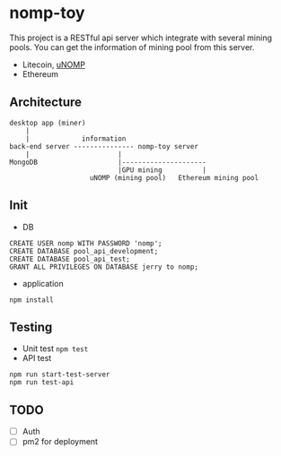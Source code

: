 # nomp-toy

This project is a RESTful api server which integrate with several mining pools.
You can get the information of mining pool from this server.

* Litecoin, [uNOMP](http://104.236.155.198:8880/)
* Ethereum

## Architecture

```
desktop app (miner)
    |
    |             information
back-end server --------------- nomp-toy server
    |                      |
MongoDB                    |---------------------
                           |GPU mining          |
                    uNOMP (mining pool)   Ethereum mining pool
```

## Init

* DB

```{SQL}
CREATE USER nomp WITH PASSWORD 'nomp';
CREATE DATABASE pool_api_development;
CREATE DATABASE pool_api_test;
GRANT ALL PRIVILEGES ON DATABASE jerry to nomp;
```

* application

`npm install`

## Testing

* Unit test
    `npm test`
* API test

```{shell}
npm run start-test-server
npm run test-api
```

## TODO

* [ ] Auth
* [ ] pm2 for deployment
